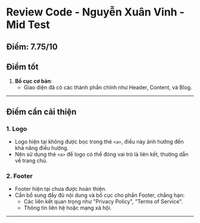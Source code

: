 
# Review Code - Nguyễn Xuân Vinh - Mid Test
## Điểm: 7.75/10

## **Điểm tốt**
1. **Bố cục cơ bản**:
   - Giao diện đã có các thành phần chính như Header, Content, và Blog.

---

## **Điểm cần cải thiện**

### **1. Logo**
- Logo hiện tại không được bọc trong thẻ `<a>`, điều này ảnh hưởng đến khả năng điều hướng.
- Nên sử dụng thẻ `<a>` để logo có thể đóng vai trò là liên kết, thường dẫn về trang chủ.



### **2. Footer**
- Footer hiện tại chưa được hoàn thiện.
- Cần bổ sung đầy đủ nội dung và bố cục cho phần Footer, chẳng hạn:
  - Các liên kết quan trọng như "Privacy Policy", "Terms of Service".
  - Thông tin liên hệ hoặc mạng xã hội.


---
